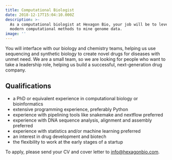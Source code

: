 ```yaml
---
title: Computational Biologist
date: 2018-12-17T15:04:10.000Z
description: >-
  As a computational biologist at Hexagon Bio, your job will be to leverage
  modern computational methods to mine genome data. 
image: ''
---
```

You will interface with our biology and chemistry teams, helping us use sequencing and synthetic biology to create novel drugs for diseases with unmet need. We are a small team, so we are looking for people who want to take a leadership role, helping us build a successful, next-generation drug company.

## Qualifications

* a PhD or equivalent experience in computational biology or bioinformatics
* extensive programming experience, preferably Python
* experience with pipelining tools like snakemake and nextflow preferred
* experience with DNA sequence analysis, alignment and assembly preferred
* experience with statistics and/or machine learning preferred
* an interest in drug development and biotech
* the flexibility to work at the early stages of a startup

To apply, please send your CV and cover letter to info@hexagonbio.com.
